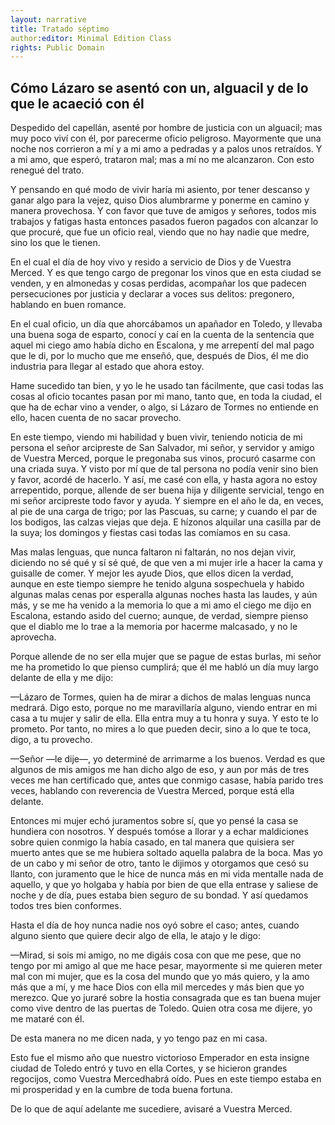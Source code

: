 ```yaml
---
layout: narrative
title: Tratado séptimo
author:editor: Minimal Edition Class
rights: Public Domain
---
```


  
## Cómo Lázaro se asentó con un, alguacil y de lo que le acaeció con él

  
Despedido del capellán, asenté por hombre de justicia con un alguacil; mas muy poco viví con él, por parecerme oficio peligroso. Mayormente que una noche nos corrieron a mí y a mi amo a pedradas y a palos unos retraídos. Y a mi amo, que esperó, trataron mal; mas a mí no me alcanzaron. Con esto renegué del trato.
 
Y pensando en qué modo de vivir haría mi asiento, por tener descanso y ganar algo para la vejez, quiso Dios alumbrarme y ponerme en camino y manera provechosa. Y con favor que tuve de amigos y señores, todos mis trabajos y fatigas hasta entonces pasados fueron pagados con alcanzar lo que procuré, que fue un oficio real, viendo que no hay nadie que medre, sino los que le tienen.
 
En el cual el día de hoy vivo y resido a servicio de Dios y de Vuestra Merced. Y es que tengo cargo de pregonar los vinos que en esta ciudad se venden, y en almonedas y cosas perdidas, acompañar los que padecen persecuciones por justicia y declarar a voces sus delitos: pregonero, hablando en buen romance.
 
En el cual oficio, un día que ahorcábamos un apañador en Toledo, y llevaba una buena soga de esparto, conocí y caí en la cuenta de la sentencia que aquel mi ciego amo había dicho en Escalona, y me arrepentí del mal pago que le di, por lo mucho que me enseñó, que, después de Dios, él me dio industria para llegar al estado que ahora estoy.
 
Hame sucedido tan bien, y yo le he usado tan fácilmente, que casi todas las cosas al oficio tocantes pasan por mi mano, tanto que, en toda la ciudad, el que ha de echar vino a vender, o algo, si Lázaro de Tormes no entiende en ello, hacen cuenta de no sacar provecho.
 
En este tiempo, viendo mi habilidad y buen vivir, teniendo noticia de mi persona el señor arcipreste de San Salvador, mi señor, y servidor y amigo de Vuestra Merced, porque le pregonaba sus vinos, procuró casarme con una criada suya. Y visto por mí que de tal persona no podía venir sino bien y favor, acordé de hacerlo. Y así, me casé con ella, y hasta agora no estoy arrepentido, porque, allende de ser buena hija y diligente servicial, tengo en mi señor arcipreste todo favor y ayuda. Y siempre en el año le da, en veces, al pie de una carga de trigo; por las Pascuas, su carne; y cuando el par de los bodigos, las calzas viejas que deja. E hízonos alquilar una casilla par de la suya; los domingos y fiestas casi todas las comíamos en su casa.
 
Mas malas lenguas, que nunca faltaron ni faltarán, no nos dejan vivir, diciendo no sé qué y sí sé qué, de que ven a mi mujer irle a hacer la cama y guisalle de comer. Y mejor les ayude Dios, que ellos dicen la verdad, aunque en este tiempo siempre he tenido alguna sospechuela y habido algunas malas cenas por esperalla algunas noches hasta las laudes, y aún más, y se me ha venido a la memoria lo que a mi amo el ciego me dijo en Escalona, estando asido del cuerno; aunque, de verdad, siempre pienso que el diablo me lo trae a la memoria por hacerme malcasado, y no le aprovecha.
 
Porque allende de no ser ella mujer que se pague de estas burlas, mi señor me ha prometido lo que pienso cumplirá; que él me habló un día muy largo delante de ella y me dijo:
 
—Lázaro de Tormes, quien ha de mirar a dichos de malas lenguas nunca medrará. Digo esto, porque no me maravillaría alguno, viendo entrar en mi casa a tu mujer y salir de ella. Ella entra muy a tu honra y suya. Y esto te lo prometo. Por tanto, no mires a lo que pueden decir, sino a lo que te toca, digo, a tu provecho.
 
—Señor —le dije—, yo determiné de arrimarme a los buenos. Verdad es que algunos de mis amigos me han dicho algo de eso, y aun por más de tres veces me han certificado que, antes que conmigo casase, había parido tres veces, hablando con reverencia de Vuestra Merced, porque está ella delante.
 
Entonces mi mujer echó juramentos sobre sí, que yo pensé la casa se hundiera con nosotros. Y después tomóse a llorar y a echar maldiciones sobre quien conmigo la había casado, en tal manera que quisiera ser muerto antes que se me hubiera soltado aquella palabra de la boca. Mas yo de un cabo y mi señor de otro, tanto le dijimos y otorgamos que cesó su llanto, con juramento que le hice de nunca más en mi vida mentalle nada de aquello, y que yo holgaba y había por bien de que ella entrase y saliese de noche y de día, pues estaba bien seguro de su bondad. Y así quedamos todos tres bien conformes.
 
Hasta el día de hoy nunca nadie nos oyó sobre el caso; antes, cuando alguno siento que quiere decir algo de ella, le atajo y le digo:
 
—Mirad, si sois mi amigo, no me digáis cosa con que me pese, que no tengo por mi amigo al que me hace pesar, mayormente si me quieren meter mal con mi mujer, que es la cosa del mundo que yo más quiero, y la amo más que a mí, y me hace Dios con ella mil mercedes y más bien que yo merezco. Que yo juraré sobre la hostia consagrada que es tan buena mujer como vive dentro de las puertas de Toledo. Quien otra cosa me dijere, yo me mataré con él.
 
De esta manera no me dicen nada, y yo tengo paz en mi casa.
 
Esto fue el mismo año que nuestro victorioso Emperador en esta insigne ciudad de Toledo entró y tuvo en ella Cortes, y se hicieron grandes regocijos, como Vuestra Mercedhabrá oído. Pues en este tiempo estaba en mi prosperidad y en la cumbre de toda buena fortuna.
 
De lo que de aquí adelante me sucediere, avisaré a Vuestra Merced.
  
